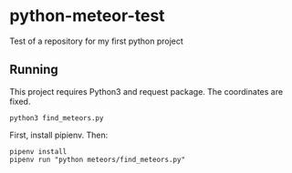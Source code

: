 # python-meteor-test
Test of a repository for my first python project

## Running
This project requires Python3 and request package.
The coordinates are fixed.

`python3 find_meteors.py`

First, install pipienv. Then:

```
pipenv install
pipenv run "python meteors/find_meteors.py"
```
